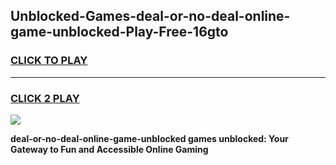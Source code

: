 
## Unblocked-Games-deal-or-no-deal-online-game-unblocked-Play-Free-16gto
<h3>
<a href="https://premium76.site?title=deal-or-no-deal-online-game-unblocked&ref=09A">CLICK TO PLAY</a></h3>
<hr>

<h3>
<a href="https://premium76.site?title=deal-or-no-deal-online-game-unblocked&ref=09A">CLICK 2 PLAY</a>
  
</h3>

<a href="https://premium76.site?title=deal-or-no-deal-online-game-unblocked&ref=09A"><img src="https://clearcache.store/games.png"></a>


**deal-or-no-deal-online-game-unblocked games unblocked: Your Gateway to Fun and Accessible Online Gaming**
